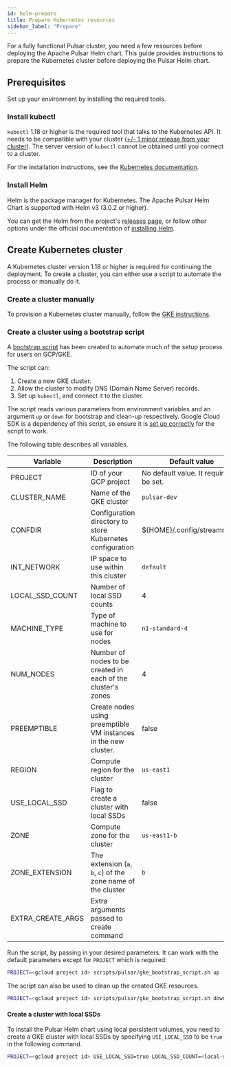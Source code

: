 ```yaml
---
id: helm-prepare
title: Prepare Kubernetes resources
sidebar_label: "Prepare"
---
```


For a fully functional Pulsar cluster, you need a few resources before deploying the Apache Pulsar Helm chart. This guide provides instructions to prepare the Kubernetes cluster before deploying the Pulsar Helm chart.

## Prerequisites

Set up your environment by installing the required tools.

### Install kubectl

`kubectl` 1.18 or higher is the required tool that talks to the Kubernetes API. It needs to be compatible with your cluster ([+/- 1 minor release from your cluster](https://kubernetes.io/docs/tasks/tools/install-kubectl/#before-you-begin)). The server version of `kubectl` cannot be obtained until you connect to a cluster.

For the installation instructions, see the [Kubernetes documentation](https://kubernetes.io/docs/tasks/tools/install-kubectl/#install-kubectl).

### Install Helm

Helm is the package manager for Kubernetes. The Apache Pulsar Helm Chart is supported with Helm v3 (3.0.2 or higher).

You can get the Helm from the project's [releases page](https://github.com/helm/helm/releases), or follow other options under the official documentation of [installing Helm](https://helm.sh/docs/intro/install/).


## Create Kubernetes cluster

A Kubernetes cluster version 1.18 or higher is required for continuing the deployment. To create a cluster, you can either use a script to automate the process or manually do it.

### Create a cluster manually 

To provision a Kubernetes cluster manually, follow the [GKE instructions](https://cloud.google.com/kubernetes-engine/docs/how-to/creating-a-cluster).

### Create a cluster using a bootstrap script

A [bootstrap script](https://github.com/streamnative/charts/tree/master/scripts/pulsar/gke_bootstrap_script.sh) has been created to automate much of the setup process for users on GCP/GKE.

The script can:
1. Create a new GKE cluster.
2. Allow the cluster to modify DNS (Domain Name Server) records.
3. Set up `kubectl`, and connect it to the cluster.


The script reads various parameters from environment variables and an argument `up` or `down` for bootstrap and clean-up respectively. Google Cloud SDK is a dependency of this script, so ensure it is [set up correctly](#connect-to-a-gke-cluster) for the script to work.

The following table describes all variables.

| **Variable** | **Description** | **Default value** |
| ------------ | --------------- | ----------------- |
| PROJECT      | ID of your GCP project | No default value. It requires to be set. |
| CLUSTER_NAME | Name of the GKE cluster | `pulsar-dev` |
| CONFDIR | Configuration directory to store Kubernetes configuration | ${HOME}/.config/streamnative |
| INT_NETWORK | IP space to use within this cluster | `default` |
| LOCAL_SSD_COUNT | Number of local SSD counts | 4 |
| MACHINE_TYPE | Type of machine to use for nodes | `n1-standard-4` |
| NUM_NODES | Number of nodes to be created in each of the cluster's zones | 4 |
| PREEMPTIBLE | Create nodes using preemptible VM instances in the new cluster. | false |
| REGION | Compute region for the cluster | `us-east1` |
| USE_LOCAL_SSD | Flag to create a cluster with local SSDs | false |
| ZONE | Compute zone for the cluster | `us-east1-b` |
| ZONE_EXTENSION | The extension (`a`, `b`, `c`) of the zone name of the cluster | `b` |
| EXTRA_CREATE_ARGS | Extra arguments passed to create command | |

Run the script, by passing in your desired parameters. It can work with the default parameters except for `PROJECT` which is required:

```bash
PROJECT=<gcloud project id> scripts/pulsar/gke_bootstrap_script.sh up
```

The script can also be used to clean up the created GKE resources.

```bash
PROJECT=<gcloud project id> scripts/pulsar/gke_bootstrap_script.sh down
```

#### Create a cluster with local SSDs

To install the Pulsar Helm chart using local persistent volumes, you need to create a GKE cluster with local SSDs by specifying `USE_LOCAL_SSD` to be `true` in the following command.

```bash
PROJECT=<gcloud project id> USE_LOCAL_SSD=true LOCAL_SSD_COUNT=<local-ssd-count> scripts/pulsar/gke_bootstrap_script.sh up
```